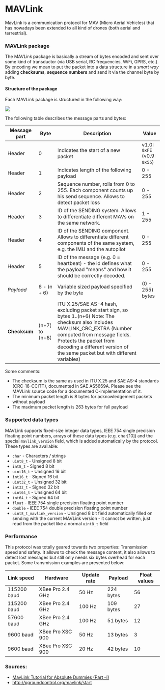 # MAVLink

 MavLink is a communication protocol for MAV (Micro Aerial Vehicles) that has nowadays been extended to all kind of drones (both aerial and terrestrial).


### MAVLink package

The MAVLink package is basically a stream of bytes encoded and sent over some kind of transductor (via USB serial, RC frequencies, WiFi, GPRS, etc.). By encoding we mean  to put the packet into a data structure in a *smart way* adding **checksums**, **sequence numbers** and send it via the channel byte by byte.

#### Structure of the package

Each MAVLink package is structured in the following way:

![](http://qgroundcontrol.org/_media/mavlink/mavlink-packet.png?cache=)

The following table describes the message parts and bytes:

| **Message part** | **Byte** | **Description** | **Value** |
|------------------|----------|-----------------|-----------|
| Header | 0 | Indicates the start of a new packet | v1.0: `0xFE` (v0.9: `0x55`) |
| Header | 1 | Indicates length of the following payload | 0 - 255 |
| Header | 2 | Sequence number, rolls from 0 to 255. Each component counts up his send sequence. Allows to detect packet loss | 0 - 255 |
| Header | 3 | ID of the SENDING system. Allows to differentiate different MAVs on the same network. | 1 - 255 |
| Header | 4 | ID of the SENDING component. Allows to differentiate different components of the same system, e.g. the IMU and the autopilot | 0 - 255 |
| Header | 5 | ID of the message (e.g. 0 = heartbeat) - the id defines what the payload "means" and how it should be correctly decoded. | 0 - 255 |
| *Payload* | 6 - (n + 6) | Variable sized payload specified by the byte | (0 - 255) bytes |
| **Checksum** | (n+7) to (n+8) | ITU X.25/SAE AS-4 hash, excluding packet start sign, so bytes 1..(n+6) Note: The checksum also includes MAVLINK_CRC_EXTRA (Number computed from message fields. Protects the packet from decoding a different version of the same packet but with different variables) | |

Some comments:
- The checksum is the same as used in ITU X.25 and SAE AS-4 standards (CRC-16-CCITT), documented in SAE AS5669A. Please see the MAVLink source code for a documented C-implementation of it.
- The minimum packet length is 8 bytes for acknowledgement packets without payload
- The maximum packet length is 263 bytes for full payload


### Supported data types
MAVLink supports fixed-size integer data types, IEEE 754 single precision floating point numbers, arrays of these data types (e.g. char[10]) and the special `mavlink_version` field, which is added automatically by the protocol. These types are available:

- `char` - Characters / strings
- `uint8_t` - Unsigned 8 bit
- `int8_t` - Signed 8 bit
- `uint16_t` - Unsigned 16 bit
- `int16_t` - Signed 16 bit
- `uint32_t` - Unsigned 32 bit
- `int32_t` - Signed 32 bit
- `uint64_t` - Unsigned 64 bit
- `int64_t` - Signed 64 bit
- `float` - IEEE 754 single precision floating point number
- `double` - IEEE 754 double precision floating point number
- `uint8_t_mavlink_version` - Unsigned 8 bit field automatically filled on sending with the current MAVLink version - it cannot be written, just read from the packet like a normal `uint8_t` field

### Performance
This protocol was totally geared towards two properties: Transmission speed and safety. It allows to check the message content, it also allows to detect lost messages but still only needs six bytes overhead for each packet. Some transmission examples are presented below:

| **Link speed** |	**Hardware** |	 **Update rate**|	 **Payload**| **Float values**|
|----------------|---------------|------------------|---------------|-----------------|
|115200 baud    |   XBee Pro 2.4 GHz|	 50 Hz|	 224 bytes|	 56|
|115200 baud	| XBee Pro 2.4 GHz|	 100 Hz|	 109 bytes|	 27|
|57600 baud|	 XBee Pro 2.4 GHz|	 100 Hz|	 51 bytes|	 12|
|9600 baud|	 XBee Pro XSC 900|	 50 Hz|	 13 bytes|	 3|
|9600 baud|	 XBee Pro XSC 900|	 20 Hz|	 42 bytes|	 10|


### Sources:
- [MavLink Tutorial for Absolute Dummies (Part –I)](http://api.ning.com/files/i*tFWQTF2R*7Mmw7hksAU-u9IABKNDO9apguOiSOCfvi2znk1tXhur0Bt00jTOldFvob-Sczg3*lDcgChG26QaHZpzEcISM5/MAVLINK_FOR_DUMMIESPart1_v.1.1.pdf)
- http://qgroundcontrol.org/mavlink/start
